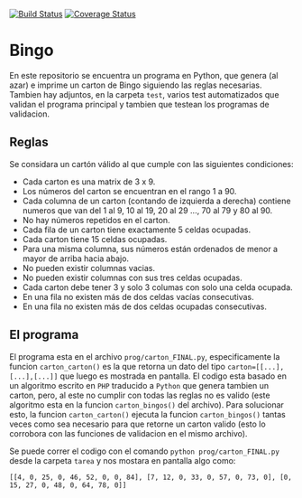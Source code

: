 [![Build Status](https://travis-ci.com/francescomozzatti/tarea.svg?branch=master)](https://travis-ci.com/francescomozzatti/tarea)
[![Coverage Status](https://s3.amazonaws.com/assets.coveralls.io/badges/coveralls_99.svg)](https://coveralls.io/github/francescomozzatti/tarea)

# Bingo
En este repositorio se encuentra un programa en Python, que genera (al azar) e imprime un carton de Bingo siguiendo las reglas necesarias. Tambien hay adjuntos, en la carpeta `test`, varios test automatizados que validan el programa principal y tambien que testean los programas de validacion.

## Reglas
Se considara un cartón válido al que cumple con las siguientes condiciones:
* Cada carton es una matrix de 3 x 9.
* Los números del carton se encuentran en el rango 1 a 90.
* Cada columna de un carton (contando de izquierda a derecha) contiene numeros que van del 1 al 9, 10 al 19, 20 al 29 ..., 70 al 79 y 80 al 90.
* No hay números repetidos en el carton.
* Cada fila de un carton tiene exactamente 5 celdas ocupadas.
* Cada carton tiene 15 celdas ocupadas.
* Para una misma columna, sus números están ordenados de menor a mayor de arriba hacia abajo.
* No pueden existir columnas vacias.
* No pueden existir columnas con sus tres celdas ocupadas.
* Cada carton debe tener 3 y solo 3 columas con solo una celda ocupada.
* En una fila no existen más de dos celdas vacías consecutivas.
* En una fila no existen más de dos celdas ocupadas consecutivas.


## El programa
El programa esta en el archivo `prog/carton_FINAL.py`, especificamente la funcion `carton_carton()` es la que retorna un dato del tipo `carton=[[...],[...],[...]]` que luego es mostrada en pantalla. El codigo esta basado en un algoritmo escrito en `PHP` traducido a `Python` que genera tambien un carton, pero, al este no cumplir con todas las reglas no es valido (este algoritmo esta en la funcion `carton_bingos()` del archivo). Para solucionar esto, la funcion `carton_carton()` ejecuta la funcion `carton_bingos()` tantas veces como sea necesario para que retorne un carton valido (esto lo corrobora con las funciones de validacion en  el mismo archivo).

Se puede correr el codigo con el comando `python prog/carton_FINAL.py` desde la carpeta `tarea` y nos mostara en pantalla algo como: 

`[[4, 0, 25, 0, 46, 52, 0, 0, 84], [7, 12, 0, 33, 0, 57, 0, 73, 0], [0, 15, 27, 0, 48, 0, 64, 78, 0]]`
